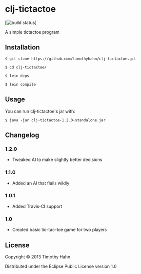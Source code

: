 # clj-tictactoe

[![build status](https://api.travis-ci.org/timothyhahn/clj-tictactoe.png)]

A simple tictactoe program

## Installation

```
$ git clone https://github.com/timothyhahn/clj-tictactoe.git

$ cd clj-tictactoe/

$ lein deps

$ lein compile
```

## Usage

You can run clj-tictactoe's jar with:

```
$ java -jar clj-tictactoe-1.2.0-standalone.jar
```

## Changelog

### 1.2.0 
* Tweaked AI to make slightly better decisions
### 1.1.0
* Added an AI that flails wildly
### 1.0.1
* Added Travis-CI support
### 1.0
* Created basic tic-tac-toe game for two players

## License

Copyright © 2013 Timothy Hahn

Distributed under the Eclipse Public License version 1.0 
